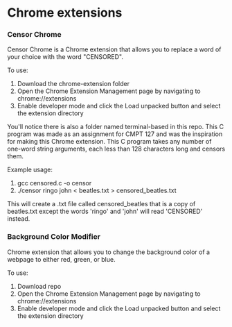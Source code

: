 # Chrome extensions


### Censor Chrome
Censor Chrome is a Chrome extension that allows you to replace a word of your choice with the word "CENSORED".

To use:
1. Download the chrome-extension folder
2. Open the Chrome Extension Management page by navigating to chrome://extensions
3. Enable developer mode and click the Load unpacked button and select the extension directory

You'll notice there is also a folder named terminal-based in this repo.
This C program was made as an assignment for CMPT 127 and was the inspiration for making this Chrome extension.
This C program takes any number of one-word string arguments, each less than 128 characters long and censors them.

Example usage:
1. gcc censored.c -o censor
2. ./censor ringo john < beatles.txt > censored_beatles.txt

This will create a .txt file called censored_beatles that is a copy of beatles.txt except the words 'ringo' and 'john' will read 'CENSORED' instead.


### Background Color Modifier
Chrome extension that allows you to change the background color of a webpage to either red, green, or blue.

To use:
1. Download repo
2. Open the Chrome Extension Management page by navigating to chrome://extensions
3. Enable developer mode and click the Load unpacked button and select the extension directory
